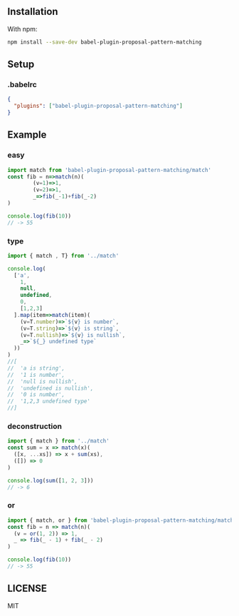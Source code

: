 ## Installation

With npm:
```sh
npm install --save-dev babel-plugin-proposal-pattern-matching
```

## Setup

### .babelrc

```json
{
  "plugins": ["babel-plugin-proposal-pattern-matching"]
}
```

## Example

### easy
```js
import match from 'babel-plugin-proposal-pattern-matching/match'
const fib = n=>match(n)(
        (v=1)=>1,
        (v=2)=>1,
        _=>fib(_-1)+fib(_-2)
)

console.log(fib(10))
// -> 55
```

### type
```js
import { match , T} from '../match'

console.log(
  ['a',
    1,
    null,
    undefined,
    0,
    [1,2,3]
  ].map(item=>match(item)(
    (v=T.number)=>`${v} is number`,
    (v=T.string)=>`${v} is string`,
    (v=T.nullish)=>`${v} is nullish`,
    _=>`${_} undefined type`
  ))
)
//[
//  'a is string',
//  '1 is number',
//  'null is nullish',
//  'undefined is nullish',
//  '0 is number',
//  '1,2,3 undefined type'
//]

```

### deconstruction
```js
import { match } from '../match'
const sum = x => match(x)(
  ([x, ...xs]) => x + sum(xs),
  ([]) => 0
)

console.log(sum([1, 2, 3]))
// -> 6
```


### or
```js
import { match, or } from 'babel-plugin-proposal-pattern-matching/match'
const fib = n => match(n)(
  (v = or(1, 2)) => 1,
  _ => fib(_ - 1) + fib(_ - 2)
)

console.log(fib(10))
// -> 55
```

## LICENSE

MIT
